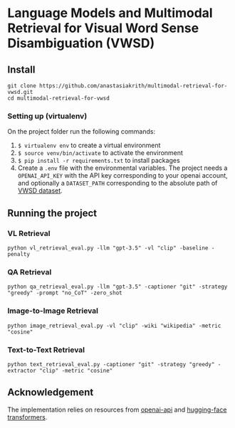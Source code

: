 # Language Models and Multimodal Retrieval for Visual Word Sense Disambiguation (VWSD)

## Install

```
git clone https://github.com/anastasiakrith/multimodal-retrieval-for-vwsd.git
cd multimodal-retrieval-for-vwsd
```

### Setting up (virtualenv)

On the project folder run the following commands:

1. ```$ virtualenv env```    to create a virtual environment
2. ```$ source venv/bin/activate``` to activate the environment
3. ```$ pip install -r requirements.txt``` to install packages
4. Create a ```.env``` file with the environmental variables. The project needs a ```OPENAI_API_KEY``` with the API key corresponding to your openai account, and optionally a ```DATASET_PATH``` corresponding to the absolute path of [VWSD dataset](https://raganato.github.io/vwsd/).


## Running the project

### VL Retrieval
```
python vl_retrieval_eval.py -llm "gpt-3.5" -vl "clip" -baseline -penalty 
```

### QA Retrieval
```
python qa_retrieval_eval.py -llm "gpt-3.5" -captioner "git" -strategy "greedy" -prompt "no_CoT" -zero_shot
```

### Image-to-Image Retrieval
```
python image_retrieval_eval.py -vl "clip" -wiki "wikipedia" -metric "cosine"
```

### Text-to-Text Retrieval
```
python text_retrieval_eval.py -captioner "git" -strategy "greedy" -extractor "clip" -metric "cosine"
```


## Acknowledgement
The implementation relies on resources from [openai-api](https://platform.openai.com/docs/api-reference) and [hugging-face transformers](https://github.com/huggingface/transformers).
